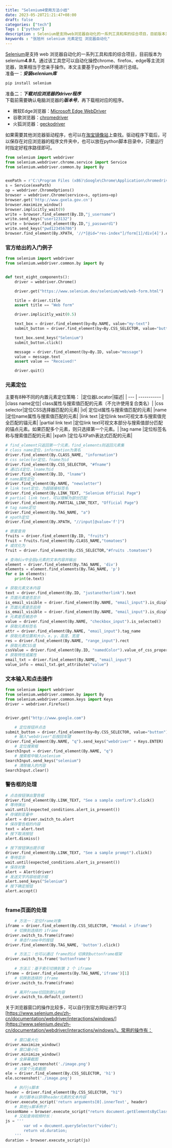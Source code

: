 ```yaml
---
title: "Selenium4使用方法小结"
date: 2023-05-28T21:21:47+08:00
draft: false
categories: ["tech"]
Tags : ["python"]
description : Selenium是支持web浏览器自动化的一系列工具和库的综合项目，目前版本为selenium4.9.1。通过该工具您可以自动化操控chrome、firefox、edge等主流浏览器，效果相当于您亲手操作。
keywords : "张旭州 selenium 元素定位 浏览器自动化"
---
```


[Selenium](https://www.selenium.dev/zh-cn/)是支持 web 浏览器自动化的一系列工具和库的综合项目，目前版本为selenium***4.9.1***。通过该工具您可以自动化操控chrome、firefox、edge等主流浏览器，效果相当于您亲手操作。本文主要基于python环境进行总结。  
准备一：***安装selenium库***
```python
pip install selenium
```
准备二：***下载对应浏览器的driver程序***  
下载前需要确认电脑浏览器的***版本号***，再下载相对应的程序。
- 微软Edge浏览器：[Microsoft Edge WebDriver](https://developer.microsoft.com/zh-cn/microsoft-edge/tools/webdriver/)
- 谷歌浏览器：[chromedriver](https://npm.taobao.org/mirrors/chromedriver/)
- 火狐浏览器：[geckodriver](https://npm.taobao.org/mirrors/geckodriver/)  

如果需要其他浏览器驱动程序，也可以在[淘宝镜像站](https://registry.npmmirror.com/binary.html)上查找。驱动程序下载后，可以保存在对应浏览器的程序文件夹中，也可以放在python脚本目录中，只要运行时指定好程序路径即可。
```python
from selenium import webdriver
from selenium.webdriver.chrome.service import Service
from selenium.webdriver.common.by import By


exePath = r'C:\Program Files (x86)\Google\Chrome\Application\chromedriver.exe'
s = Service(exePath)
op = webdriver.ChromeOptions()
browser = webdriver.Chrome(service=s, options=op)
browser.get('http://www.gxela.gov.cn')
browser.maximize_window()
browser.implicitly_wait(9)
write = browser.find_element(By.ID,"j_username")
write.send_keys("user123132")
write = browser.find_element(By.ID,"j_password1")
write.send_keys("pwd123456786")
browser.find_element(By.XPATH, '//*[@id="res-index"]/form[1]/div[4]').click()
```

### 官方给出的入门例子
```python
from selenium import webdriver
from selenium.webdriver.common.by import By


def test_eight_components():
    driver = webdriver.Chrome()

    driver.get("https://www.selenium.dev/selenium/web/web-form.html")

    title = driver.title
    assert title == "Web form"

    driver.implicitly_wait(0.5)

    text_box = driver.find_element(by=By.NAME, value="my-text")
    submit_button = driver.find_element(by=By.CSS_SELECTOR, value="button")

    text_box.send_keys("Selenium")
    submit_button.click()

    message = driver.find_element(by=By.ID, value="message")
    value = message.text
    assert value == "Received!"

    driver.quit()
```   
### 元素定位
主要有8种不同的内置元素定位策略：
|定位器Locator|描述|
| --- | ----------- |
|class name定位| class属性与搜索值匹配的元素（不允许使用复合类名）|
|css selector|定位CSS选择器匹配的元素|
|id| 定位id属性与搜索值匹配的元素|
|name	|定位name属性与搜索值匹配的元素|
|link text	|定位link text可视文本与搜索值完全匹配的锚元素|
|partial link text	|定位link text可视文本部分与搜索值部分匹配的锚点元素。如果匹配多个元素，则只选择第一个元素。|
|tag name	|定位标签名称与搜索值匹配的元素|
|xpath	|定位与XPath表达式匹配的元素|
```python
# find_element只返回第一个元素，find_elements则返回元素集
# class name定位，information为类名
driver.find_element(By.CLASS_NAME, "information")
# css selector定位，fname为id
driver.find_element(By.CSS_SELECTOR, "#fname")
# 通过id定位，lname为id
driver.find_element(By.ID, "lname")
# name属性定位
driver.find_element(By.NAME, "newsletter")
# link text定位，为超链接标签名
driver.find_element(By.LINK_TEXT, "Selenium Official Page")
# partial link text，可以理解为部分匹配
driver.find_element(By.PARTIAL_LINK_TEXT, "Official Page")
# tag name定位
driver.find_element(By.TAG_NAME, "a")
# xpath定位
driver.find_element(By.XPATH, "//input[@value='f']")

# 嵌套查询
fruits = driver.find_element(By.ID, "fruits")
fruit = fruits.find_element(By.CLASS_NAME,"tomatoes")
# 或优化为
fruit = driver.find_element(By.CSS_SELECTOR,"#fruits .tomatoes")

# 查询div中全部p元素的文本内容并输出
element = driver.find_element(By.TAG_NAME, 'div')
elements = element.find_elements(By.TAG_NAME, 'p')
for e in elements:
    print(e.text)

# 获取元素文本内容
text = driver.find_element(By.ID, "justanotherlink").text
# 页面元素是否显示
is_email_visible = driver.find_element(By.NAME, "email_input").is_displayed()
# 页面元素是否启用
is_email_visible = driver.find_element(By.NAME, "email_input").is_displayed()
# 元素是否被选中
value = driver.find_element(By.NAME, "checkbox_input").is_selected()
# 获取元素标签名
attr = driver.find_element(By.NAME, "email_input").tag_name
# 获取元素位置和大小，x、y、高度、宽度
res = driver.find_element(By.NAME, "range_input").rect
# 获取元素CSS值
cssValue = driver.find_element(By.ID, "namedColor").value_of_css_property('background-color')
# 获取特性或属性
email_txt = driver.find_element(By.NAME, "email_input")
value_info = email_txt.get_attribute("value")

```
### 文本输入和点击操作
```python
from selenium import webdriver
from selenium.webdriver.common.by import By
from selenium.webdriver.common.keys import Keys
driver = webdriver.Firefox()


driver.get("http://www.google.com")

    # 定位按钮并点击
submit_button = driver.find_element(by=By.CSS_SELECTOR, value="button").click()
    # 输入"webdriver"后按回车键
driver.find_element(By.NAME, "q").send_keys("webdriver" + Keys.ENTER)
    # 定位搜索框
SearchInput = driver.find_element(By.NAME, "q")
    # 搜索框中输入selenium
SearchInput.send_keys("selenium")
    # 清除输入的内容
SearchInput.clear()
```
### 警告框的处理
```python
# 点击按钮弹出警告框
driver.find_element(By.LINK_TEXT, "See a sample confirm").click()
# 等待弹出
wait.until(expected_conditions.alert_is_present())
# 存储到变量中
alert = driver.switch_to.alert
# 保存警告框的内容
text = alert.text
# 按下取消按钮
alert.dismiss()
  
# 按下按钮弹出提示框
driver.find_element(By.LINK_TEXT, "See a sample prompt").click()
# 等待显示
wait.until(expected_conditions.alert_is_present())
# 保存对象
alert = Alert(driver)
# 发送文字内容给提示框
alert.send_keys("Selenium")
# 按下确定按钮
alert.accept()
  
```
### frame页面的处理
```python
    # 方法一：定位frame对象
iframe = driver.find_element(By.CSS_SELECTOR, "#modal > iframe")
    # 切换到选择的 iframe
driver.switch_to.frame(iframe)
    # 单击frame中的按钮
driver.find_element(By.TAG_NAME, 'button').click()

    # 方法二：也可以通过 frame的id 切换到buttonframe框架
driver.switch_to.frame('buttonframe')
    
    # 方法三：基于索引切换到第 2 个 iframe
iframe = driver.find_elements(By.TAG_NAME,'iframe')[1]
    # 切换到选择的 iframe
driver.switch_to.frame(iframe)

    # 离开frame切回到默认内容
driver.switch_to.default_content()
```
  

关于浏览器窗口的操作比较多，可以自行到官方网址进行学习[https://www.selenium.dev/zh-cn/documentation/webdriver/interactions/windows/](https://www.selenium.dev/zh-cn/documentation/webdriver/interactions/windows/)。常用的操作有：  
```python
    # 窗口最大化
driver.maximize_window()
    # 窗口最小化
driver.minimize_window()
    # 全屏幕截图
driver.save_screenshot('./image.png')
    # 对某个元素截图
ele = driver.find_element(By.CSS_SELECTOR, 'h1')
ele.screenshot('./image.png')

    # 执行js脚本
header = driver.find_element(By.CSS_SELECTOR, "h1")
    # 执行脚本以获得header元素的文本内容
driver.execute_script('return arguments[0].innerText', header)
    # 其他js脚本例子：
lessonName = browser.execute_script("return document.getElementsByClassName('function-desc-text-desc'')[0].textContent")
    # 又如查询视频时长：
js = '''
        var vd = document.querySelector("video");
        return vd.duration;
    '''
duration = browser.execute_script(js)
    
```